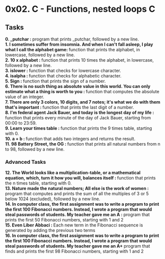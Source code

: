 <h1>0x02. C - Functions, nested loops C </h1>

<h2>Tasks </h2>

<strong>0. _putchar : </strong> program that prints _putchar, followed by a new line. </br>
<strong>1. I sometimes suffer from insomnia. And when I can't fall asleep, I play what I call the alphabet game: </strong> function that prints the alphabet, in lowercase, followed by a new line.  </br>
<strong>2. 10 x alphabet : </strong> function that prints 10 times the alphabet, in lowercase, followed by a new line.  </br>
<strong>3. islower : </strong> function that checks for lowercase character. </br>
<strong>4. isalpha : </strong> function that checks for alphabetic character.  </br>
<strong>5. Sign : </strong> function that prints the sign of a number.  </br>
<strong>6. There is no such thing as absolute value in this world. You can only estimate what a thing is worth to you : </strong>function that computes the absolute value of an integer.  </br>
<strong>7. There are only 3 colors, 10 digits, and 7 notes; it's what we do with them that's important : </strong>function that prints the last digit of a number.  </br>
<strong>8. I'm federal agent Jack Bauer, and today is the longest day of my life : </strong> function that prints every minute of the day of Jack Bauer, starting from 00:00 to 23:59.  </br>
<strong>9. Learn your times table : </strong>function that prints the 9 times table, starting with 0.  </br>
<strong>10. a + b : </strong>function that adds two integers and returns the result.  </br>
<strong>11. 98 Battery Street, the OG : </strong>function that prints all natural numbers from n to 98, followed by a new line.  </br>
<h3>Advanced Tasks</h3>
<strong>12. The World looks like a multiplication-table, or a mathematical equation, which, turn it how you will, balances itself : </strong> function that prints the n times table, starting with 0. </br>
<strong>13. Nature made the natural numbers; All else is the work of women : </strong> program that computes and prints the sum of all the multiples of 3 or 5 below 1024 (excluded), followed by a new line.  </br>
<strong>14. In computer class, the first assignment was to write a program to print the first 100 Fibonacci numbers. Instead, I wrote a program that would steal passwords of students. My teacher gave me an A : </strong>program that prints the first 50 Fibonacci numbers, starting with 1 and 2  </br>
<strong>15. Even Liber Abbaci : </strong>Each new term in the Fibonacci sequence is generated by adding the previous two terms  </br>
<strong>16. In computer class, the first assignment was to write a program to print the first 100 Fibonacci numbers. Instead, I wrote a program that would steal passwords of students. My teacher gave me an A+ </strong> program that finds and prints the first 98 Fibonacci numbers, starting with 1 and  2 </br>

